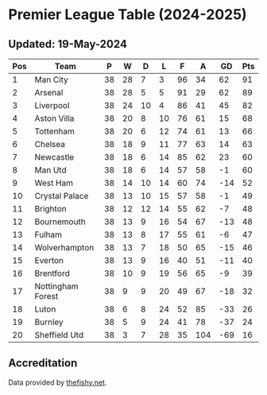 # Premier League Table (2024-2025)
## Updated: 19-May-2024

| Pos | Team | P | W | D | L | F | A | GD | Pts |
| --- | --- | --- | --- | --- | --- | --- | --- | --- | --- |
| 1 | Man City | 38 | 28 | 7 | 3 | 96 | 34 | 62 | 91 |
| 2 | Arsenal | 38 | 28 | 5 | 5 | 91 | 29 | 62 | 89 |
| 3 | Liverpool | 38 | 24 | 10 | 4 | 86 | 41 | 45 | 82 |
| 4 | Aston Villa | 38 | 20 | 8 | 10 | 76 | 61 | 15 | 68 |
| 5 | Tottenham | 38 | 20 | 6 | 12 | 74 | 61 | 13 | 66 |
| 6 | Chelsea | 38 | 18 | 9 | 11 | 77 | 63 | 14 | 63 |
| 7 | Newcastle | 38 | 18 | 6 | 14 | 85 | 62 | 23 | 60 |
| 8 | Man Utd | 38 | 18 | 6 | 14 | 57 | 58 | -1 | 60 |
| 9 | West Ham | 38 | 14 | 10 | 14 | 60 | 74 | -14 | 52 |
| 10 | Crystal Palace | 38 | 13 | 10 | 15 | 57 | 58 | -1 | 49 |
| 11 | Brighton | 38 | 12 | 12 | 14 | 55 | 62 | -7 | 48 |
| 12 | Bournemouth | 38 | 13 | 9 | 16 | 54 | 67 | -13 | 48 |
| 13 | Fulham | 38 | 13 | 8 | 17 | 55 | 61 | -6 | 47 |
| 14 | Wolverhampton | 38 | 13 | 7 | 18 | 50 | 65 | -15 | 46 |
| 15 | Everton | 38 | 13 | 9 | 16 | 40 | 51 | -11 | 40 |
| 16 | Brentford | 38 | 10 | 9 | 19 | 56 | 65 | -9 | 39 |
| 17 | Nottingham Forest | 38 | 9 | 9 | 20 | 49 | 67 | -18 | 32 |
| 18 | Luton | 38 | 6 | 8 | 24 | 52 | 85 | -33 | 26 |
| 19 | Burnley | 38 | 5 | 9 | 24 | 41 | 78 | -37 | 24 |
| 20 | Sheffield Utd | 38 | 3 | 7 | 28 | 35 | 104 | -69 | 16 |

## Accreditation 

Data provided by [thefishy.net](https://www.thefishy.net/).